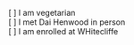 [ ] I am vegetarian  <br> 
[ ] I met Dai Henwood in person <br>
[ ] I am enrolled at WHitecliffe <br>
